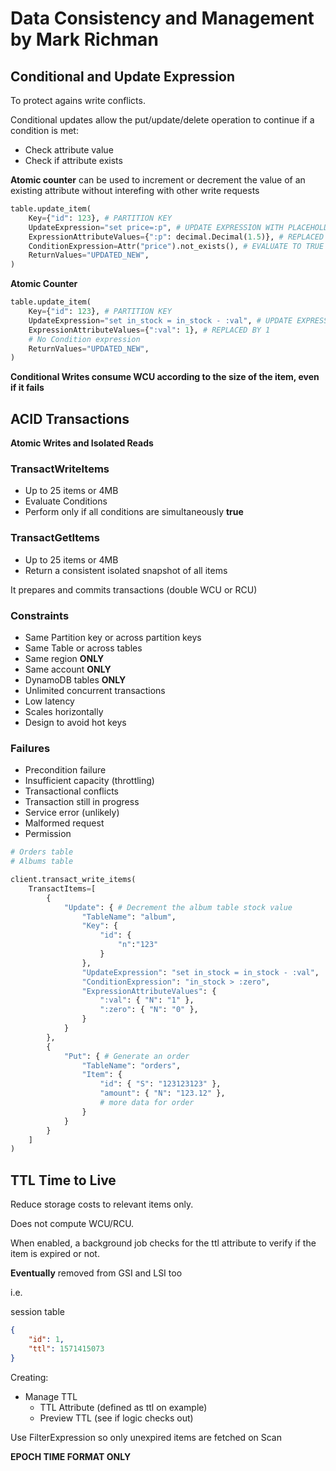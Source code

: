# Data Consistency and Management by Mark Richman

## Conditional and Update Expression

To protect agains write conflicts.

Conditional updates allow the put/update/delete operation to continue if a condition is met:

* Check attribute value
* Check if attribute exists

**Atomic counter** can be used to increment or decrement the value of an existing attribute without interefing with other write requests

```python
table.update_item(
    Key={"id": 123}, # PARTITION KEY
    UpdateExpression="set price=:p", # UPDATE EXPRESSION WITH PLACEHOLDER :P
    ExpressionAttributeValues={":p": decimal.Decimal(1.5)}, # REPLACED BY 1.5
    ConditionExpression=Attr("price").not_exists(), # EVALUATE TO TRUE TO CONTINUE
    ReturnValues="UPDATED_NEW",
)
```

**Atomic Counter**

```python
table.update_item(
    Key={"id": 123}, # PARTITION KEY
    UpdateExpression="set in_stock = in_stock - :val", # UPDATE EXPRESSION WITH PLACEHOLDER :val
    ExpressionAttributeValues={":val": 1}, # REPLACED BY 1
    # No Condition expression
    ReturnValues="UPDATED_NEW",
)
```

**Conditional Writes consume WCU according to the size of the item, even if it fails**

## ACID Transactions

**Atomic Writes and Isolated Reads**

### TransactWriteItems

* Up to 25 items or 4MB
* Evaluate Conditions
* Perform only if all conditions are simultaneously **true**

### TransactGetItems

* Up to 25 items or 4MB
* Return a consistent isolated snapshot of all items

It prepares and commits transactions (double WCU or RCU)

### Constraints

* Same Partition key or across partition keys
* Same Table or across tables
* Same region **ONLY**
* Same account **ONLY**
* DynamoDB tables **ONLY**
* Unlimited concurrent transactions
* Low latency
* Scales horizontally
* Design to avoid hot keys

### Failures

* Precondition failure
* Insufficient capacity (throttling)
* Transactional conflicts
* Transaction still in progress
* Service error (unlikely)
* Malformed request
* Permission

```python
# Orders table
# Albums table

client.transact_write_items(
    TransactItems=[
        {
            "Update": { # Decrement the album table stock value
                "TableName": "album",
                "Key": {
                    "id": {
                        "n":"123"
                    }
                },
                "UpdateExpression": "set in_stock = in_stock - :val",
                "ConditionExpression": "in_stock > :zero",
                "ExpressionAttributeValues": {
                    ":val": { "N": "1" },
                    ":zero": { "N": "0" },
                }
            }
        },
        {
            "Put": { # Generate an order
                "TableName": "orders",
                "Item": {
                    "id": { "S": "123123123" },
                    "amount": { "N": "123.12" },
                    # more data for order
                }
            }
        }
    ]
)
```

## TTL Time to Live

Reduce storage costs to relevant items only.

Does not compute WCU/RCU.

When enabled, a background job checks for the ttl attribute to verify if the item is expired or not.

**Eventually** removed from GSI and LSI too

i.e.

session table

```json
{
    "id": 1,
    "ttl": 1571415073
}
```

Creating:

* Manage TTL
    * TTL Attribute (defined as ttl on example) 
    * Preview TTL (see if logic checks out)

Use FilterExpression so only unexpired items are fetched on Scan

**EPOCH TIME FORMAT ONLY**
